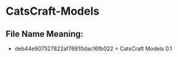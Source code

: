 # CatsCraft-Models

## File Name Meaning:
- deb44e907527822af76910dac16fb022 = CatsCraft Models 0.1
